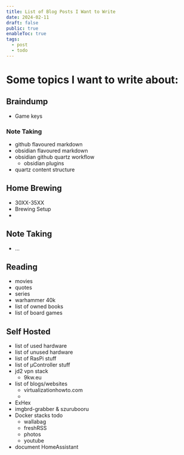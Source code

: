 ```yaml
---
title: List of Blog Posts I Want to Write
date: 2024-02-11
draft: false
public: true
enableToc: true
tags:
  - post
  - todo
---
```

 
# Some topics I want to write about:

## Braindump
- Game keys

### Note Taking
- github flavoured markdown
- obsidian flavoured markdown
- obsidian github quartz workflow
   - obsidian plugins
- quartz content structure

## Home Brewing
- 30XX-35XX
- Brewing Setup
- 

## Note Taking
- ...

## Reading
- movies
- quotes
- series
- warhammer 40k
- list of owned books
- list of board games

## Self Hosted
- list of used hardware
- list of unused hardware
- list of RasPi stuff
- list of µController stuff
- jd2 vpn stack
   - 9kw.eu
- list of blogs/websites
   - virtualizationhowto.com
   - 
- ExHex
- imgbrd-grabber & szurubooru
- Docker stacks todo
   - wallabag
   - freshRSS
   - photos
   - youtube
- document HomeAssistant


